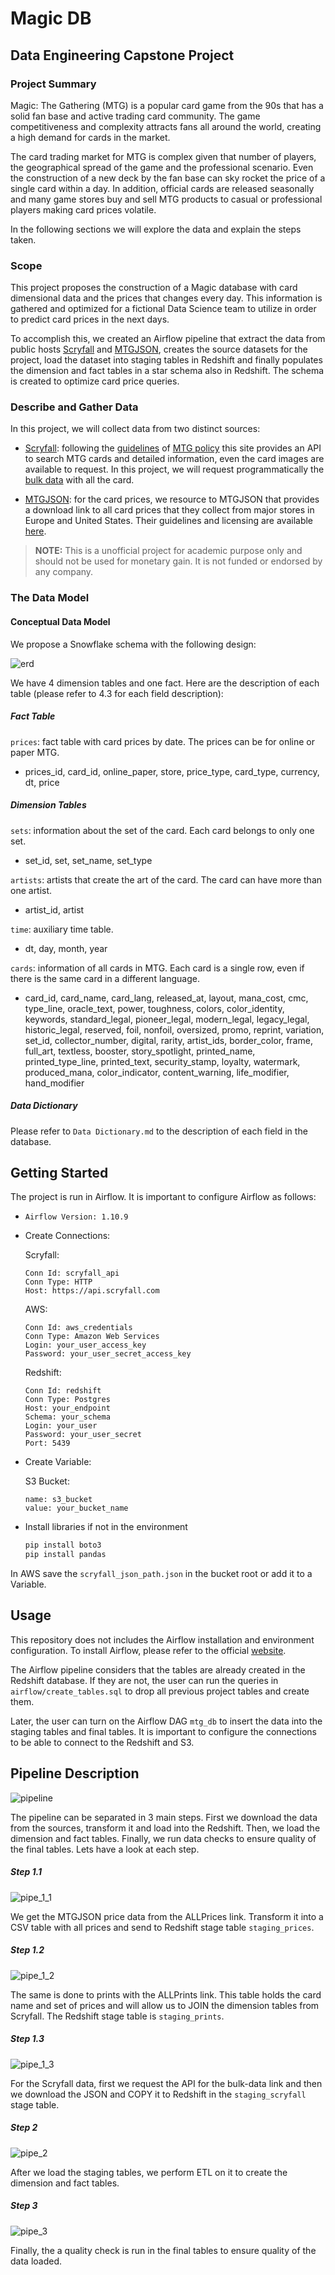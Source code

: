 # Magic DB

## Data Engineering Capstone Project

### Project Summary

Magic: The Gathering (MTG) is a popular card game from the 90s that has a solid fan base and active trading card community. The game competitiveness and complexity attracts fans all around the world, creating a high demand for cards in the market.

The card trading market for MTG is complex given that number of players, the geographical spread of the game and the professional scenario. Even the construction of a new deck by the fan base can sky rocket the price of a single card within a day. In addition, official cards are released seasonally and many game stores buy and sell MTG products to casual or professional players making card prices volatile.

In the following sections we will explore the data and explain the steps taken.

### Scope
This project proposes the construction of a Magic database with card dimensional data and the prices that changes every day. This information is gathered and optimized for a fictional Data Science team to utilize in order to predict card prices in the next days. 

To accomplish this, we created an Airflow pipeline that extract the data from public hosts [Scryfall](https://scryfall.com) and [MTGJSON](https://mtgjson.com), creates the source datasets for the project, load the dataset into staging tables in Redshift and finally populates the dimension and fact tables in a star schema also in Redshift. The schema is created to optimize card price queries.

### Describe and Gather Data
In this project, we will collect data from two distinct sources:

- [Scryfall](https://scryfall.com): following the [guidelines](https://scryfall.com/docs/api) of [MTG policy](https://company.wizards.com/en/legal/fancontentpolicy) this site provides an API to search MTG cards and detailed information, even the card images are available to request. In this project, we will request programmatically the [bulk data](https://scryfall.com/docs/api/bulk-data) with all the card.

- [MTGJSON](https://mtgjson.com): for the card prices, we resource to MTGJSON that provides a download link to all card prices that they collect from major stores in Europe and United States. Their guidelines and licensing are available [here](https://github.com/mtgjson/mtgjson).

> **NOTE:**
This is a unofficial project for academic purpose only and should not be used for monetary gain. It is not funded or endorsed by any company.

### The Data Model
#### Conceptual Data Model

We propose a Snowflake schema with the following design:

![erd](images/erd.png)

We have 4 dimension tables and one fact. Here are the description of each table (please refer to 4.3 for each field description):

##### Fact Table
`prices`: fact table with card prices by date. The prices can be for online or paper MTG.
 - prices_id, card_id, online_paper, store, price_type, card_type, currency, dt, price

##### Dimension Tables
`sets`: information about the set of the card. Each card belongs to only one set.
- set_id, set, set_name, set_type

`artists`: artists that create the art of the card. The card can have more than one artist.
- artist_id, artist

`time`: auxiliary time table.
- dt, day, month, year

`cards`: information of all cards in MTG. Each card is a single row, even if there is the same card in a different language.
- card_id, card_name, card_lang, released_at, layout, mana_cost, cmc, type_line, oracle_text, power, toughness, colors, color_identity, keywords, standard_legal, pioneer_legal, modern_legal, legacy_legal, historic_legal, reserved, foil, nonfoil, oversized, promo, reprint, variation, set_id, collector_number, digital, rarity, artist_ids, border_color, frame, full_art, textless, booster, story_spotlight, printed_name, printed_type_line, printed_text, security_stamp, loyalty, watermark, produced_mana, color_indicator, content_warning, life_modifier, hand_modifier

##### Data Dictionary

Please refer to `Data Dictionary.md` to the description of each field in the database.

## Getting Started

The project is run in Airflow. It is important to configure Airflow as follows:

- `Airflow Version: 1.10.9`

- Create Connections:

    Scryfall: 
    ```
    Conn Id: scryfall_api
    Conn Type: HTTP
    Host: https://api.scryfall.com
    ```

    AWS:
    ```
    Conn Id: aws_credentials
    Conn Type: Amazon Web Services
    Login: your_user_access_key
    Password: your_user_secret_access_key
    ```

    Redshift:
    ```
    Conn Id: redshift
    Conn Type: Postgres
    Host: your_endpoint
    Schema: your_schema
    Login: your_user
    Password: your_user_secret
    Port: 5439
    ```
    
- Create Variable:

    S3 Bucket: 
    ```
    name: s3_bucket
    value: your_bucket_name

- Install libraries if not in the environment
    ``` sh
    pip install boto3
    pip install pandas
    ```

In AWS save the `scryfall_json_path.json` in the bucket root or add it to a Variable.

## Usage

This repository does not includes the Airflow installation and environment configuration. To install Airflow, please refer to the official [website](https://airflow.apache.org/docs/apache-airflow/stable/installation/index.html).

The Airflow pipeline considers that the tables are already created in the Redshift database. If they are not, the user can run the queries in `airflow/create_tables.sql` to drop all previous project tables and create them. 

Later, the user can turn on the Airflow DAG `mtg_db` to insert the data into the staging tables and final tables. It is important to configure the connections to be able to connect to the Redshift and S3.

## Pipeline Description

![pipeline](images/pipeline.png)

The pipeline can be separated in 3 main steps. First we download the data from the sources, transform it and load into the Redshift. Then, we load the dimension and fact tables. Finally, we run data checks to ensure quality of the final tables. Lets have a look at each step.

##### Step 1.1

![pipe_1_1](images/pipe_1_1.png)

We get the MTGJSON price data from the ALLPrices link. Transform it into a CSV table with all prices and send to Redshift stage table `staging_prices`.

##### Step 1.2

![pipe_1_2](images/pipe_1_2.png)

The same is done to prints with the ALLPrints link. This table holds the card name and set of prices and will allow us to JOIN the dimension tables from Scryfall. The Redshift stage table is `staging_prints`.

##### Step 1.3

![pipe_1_3](images/pipe_1_3.png)

For the Scryfall data, first we request the API for the bulk-data link and then we download the JSON and COPY it to Redshift in the `staging_scryfall` stage table.

##### Step 2

![pipe_2](images/pipe_2.png)

After we load the staging tables, we perform ETL on it to create the dimension and fact tables.

##### Step 3

![pipe_3](images/pipe_3.png)

Finally, the a quality check is run in the final tables to ensure quality of the data loaded. 